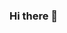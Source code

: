 ### Hi there 👋

<!--
**ibnuladib/ibnuladib** is a ✨ _special_ ✨ repository because its `README.md` (this file) appears on your GitHub profile.

Hello! My name is Ibnul Mohammad Adib. I am a 2nd year student at American University of Bangladesh studying computer science.
Maybe a future software engineer? I dont really know yet.

Currently focusing on DSA and solving problems.

Tools:

[png-transparent-c-logo-the-c-programming-language-computer-icons-computer-programming-source-code-programming-miscellaneous-template-blue](https://github.com/ibnuladib/ibnuladib/assets/125182384/2c108557-177e-48e1-ac3f-345133e82ef3)



- 🔭 I’m currently working on DSA problem solving
- 🌱 I’m currently learning C++
- 👯 I’m looking to collaborate on Java/C++ projects
- 🤔 I’m looking for help with Competitive Programming

- 📫 How to reach me: adib.bdhk@gmail.com

